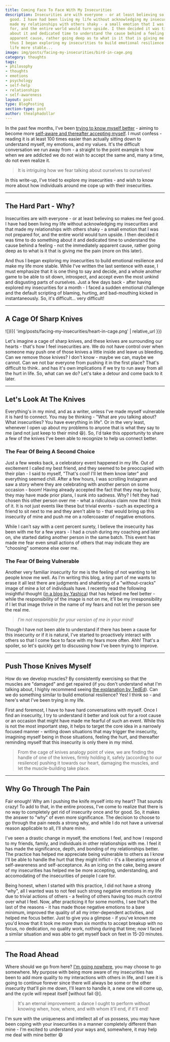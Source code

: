 ```yaml
---
title: Coming Face To Face With My Insecurities
description: Insecurities are with everyone - or at least believing so makes me feel
  good. I have had been living my life without acknowledging my insecurities and that
  made my relationships with others shaky - a small emotion that I was not prepared
  for, and the entire world would turn upside. I then decided it was time to do something
  about it and dedicated time to understand the cause behind a feeling - not the immediately
  apparent cause, rather going deep as to what is it that is giving me the pain. And
  thus I began exploring my insecurities to build emotional resilience and make my
  life more stable...
image: img/posts/facing-my-insecurities/bird-in-cage.png
category: thoughts
tags:
- philosophy
- thoughts
- emotions
- psychology
- self-help
- relationships
- self-awareness
layout: post
type: BlogPosting
section-type: post
author: thealphadollar
---
```


In the past few months, I've been [trying to know myself better](/tags/self-awareness.html) - aiming to become more [self-aware and thereafter accepting myself](https://medium.com/mind-cafe/tim-ferrisss-recent-change-of-heart-shows-how-self-improvement-can-fail-you-3a682c182ccf). I must confess - reading it is at least 100 times easier than actually sitting down to understand myself, my emotions, and my values. It's the difficult conversation we run away from - a straight to the point example is how when we are addicted we do not wish to accept the same and, many a time, do not even realize it.

> It is intriguing how we fear talking about ourselves to ourselves!

In this write-up, I've tried to explore my insecurities - and wish to know more about how individuals around me cope up with their insecurities.

---
## The Hard Part - Why?
Insecurities are with everyone - or at least believing so makes me feel good. I have had been living my life without acknowledging my insecurities and that made my relationships with others shaky - a small emotion that I was not prepared for, and the entire world would turn upside. I then decided it was time to do something about it and dedicated time to understand the cause behind a feeling - not the immediately apparent cause, rather going deep as to what is it that is giving me the pain (more on this later).

And thus I began exploring my insecurities to build emotional resilience and make my life more stable. While I've written the last sentence with ease, I must emphasize that it is one thing to say and decide, and a whole another game to be able to sit down, introspect, and accept even the most unkind and disgusting parts of ourselves. Just a few days back - after having explored my insecurities for a month - I faced a sudden emotional challenge and the default scripting of blaming, hurting, and bad-mouthing kicked in instantaneously. So, it's difficult... very difficult!

---
## A Cage Of Sharp Knives
![]({{ 'img/posts/facing-my-insecurities/heart-in-cage.png' | relative_url }})

Let's imagine a cage of sharp knives, and these knives are surrounding our hearts - that's how I feel insecurities are. We do not have control over when someone may push one of those knives a little inside and leave us bleeding. Can we remove those knives? I don't know - maybe we can, maybe we cannot. Can we not bar everyone from pushing it in the first place? That's difficult to think.. and has it's own implications if we try to run away from all the hurt in life. So, what can we do? Let's take a detour and come back to it later.

---
## Let's Look At The Knives
Everything's in my mind, and as a writer, unless I've made myself vulnerable it is hard to connect. You may be thinking - "What are you talking about? What insecurities? You have everything in life". Or in the very least, whenever I open up about my problems to anyone that is what they say to me (and not just keep to their mind :laughing:). So, I'd take this opportunity to share a few of the knives I've been able to recognize to help us connect better.
### The Fear Of Being A Second Choice
Just a few weeks back, a celebratory event happened in my life. Out of excitement I called my best friend, and they seemed to be preoccupied with their plan - I said to myself, "That's cool! I'll let them know later" and everything seemed chill. After a few hours, I was scrolling Instagram and saw a story where they are celebrating with another person on some occasion - boom! Having already accepted the fact that they may be busy, they may have made prior plans, I sunk into sadness. Why? I felt they had chosen this other person over me - what a ridiculous claim now that I think of it. It is not just events like these but trivial events - such as expecting a friend to sit next to me and they aren't able to - that would bring up this insecurity of mine and push me on a rollercoaster of negative emotions. 

While I can't say with a cent percent surety, I believe the insecurity has been with me for a few years - I had a crush during my coaching and later on, she started dating another person in the same batch. This event has made me fear even small actions of others that may indicate they are "choosing" someone else over me.
### The Fear Of Being Vulnerable
Another very familiar insecurity for me is the feeling of not wanting to let people know me well. As I'm writing this blog, a tiny part of me wants to erase it all lest there are judgments and shattering of a "without-cracks" image of mine a lot of individuals have. I recently read the following insightful thought ([in a blog by Yashica](https://yashica-patodia.github.io//2020/07/31/friends.html)) that has helped me feel better - while the responsibility of the image is not on me, it'll be my irresponsibility if I let that image thrive in the name of my fears and not let the person see the real me.

> *I'm not responsible for your version of me in your mind!*

Though I have not been able to understand if there has been a cause for this insecurity or if it is natural, I've started to proactively interact with others so that I come face to face with my fears more often. Ahh! That's a spoiler, so let's quickly get to discussing how I've been trying to improve.

---
## Push Those Knives Myself
How do we develop muscles? By consistently exercising so that the muscles are "damaged" and get repaired (if you don't understand what I'm talking about, I highly recommend seeing [the explanation by TedEd](https://www.youtube.com/watch?v=2tM1LFFxeKg)). Can we do something similar to build emotional resilience? Yes! I think so - and here's what I've been trying in my life.

First and foremost, I have to have hard conversations with myself. Once I find an insecurity, I try to understand it better and look out for a root cause or an occasion that might have made me fearful of such an event. While this is not the most important step, it helps to target the core idea in a narrowly focused manner - writing down situations that may trigger the insecurity, imagining myself being in those situations, feeling the hurt, and thereafter reminding myself that this insecurity is only there in my mind.

> From the cage of knives analogy point of view, we are finding the handle of one of the knives, firmly holding it, safely (according to our resilence) pushing it towards our heart, damaging the muscles, and let the muscle-building take place.

---
## Why Go Through The Pain
Fair enough! Why am I pushing the knife myself into my heart? That sounds crazy! To add to that, in the entire process, I've come to realize that there is no way to completely get rid of insecurity once and for good. So, it makes the answer to "why" of even more significance. The decision to choose to go through the pain needs a strong why, and while I do not have a universal reason applicable to all, I'll share mine.

I've seen a drastic change in myself, the emotions I feel, and how I respond to my friends, family, and individuals in other relationships with me. I feel it has made the significance, depth, and bonding of my relationships better. The practice has helped me appreciate being vulnerable to others as I know I'll be able to handle the hurt that they might inflict - it's a liberating sense of self-awareness and self-acceptance. As an icing on the cake, being aware of my insecurities has helped me be more accepting, understanding, and accomodating of the insecurities of people I care for.

Being honest, when I started with this practice, I did not have a strong "why", all I wanted was to not feel such strong negative emotions in my life due to trivial actions of others - a feeling of others having too much control over what I feel. Now, after practicing it for some months, I see that's the last of the reasons - it has made those negative emotions to a bare minimum, improved the quality of all my inter-dependent activities, and helped me focus better. Just to give you a glimpse - if you've known me you'd know that it took me more than six months to accept breakup with no focus, no dedication, no quality work, nothing during that time; now I faced a similar situation and was able to get myself back on feet in 15-20 minutes.

---
## The Road Ahead
Where should we go from here? [I'm going nowhere](https://www.youtube.com/watch?v=rBpaUICxEhk), you may choose to go somewhere. My purpose with being more aware of my insecurities has been to add more quality to my interactions with others in life, and I see it is going to continue forever since there will always be some or the other insecurity that'll pin me down, I'll learn to handle it, a new one will come up, and the cycle will repeat itself [without fail :cry:]. 

> It's an eternal improvement: a dance I ought to perform without knowing when, how, where, and with whom it'll end, if it'll end!

I'm sure with the uniqueness and intellect all of us possess, you may have been coping with your insecurities in a manner completely different than mine - I'm excited to understand your ways and, somewhere, it may help me deal with mine better :smile:
